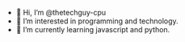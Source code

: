 - 👋 Hi, I’m @thetechguy-cpu
- 👀 I’m interested in programming and technology.
- 🌱 I’m currently learning javascript and python.


<!---
thetechguy-cpu/thetechguy-cpu is a ✨ special ✨ repository because its `README.md` (this file) appears on your GitHub profile.
You can click the Preview link to take a look at your changes.
--->

